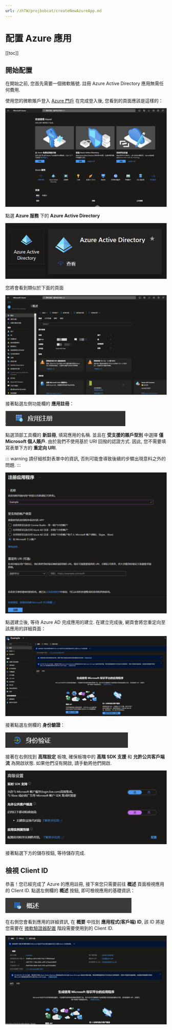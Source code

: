 ```yaml
---
url: /zhTW/projbobcat/createNewAzureApp.md
---
```

# 配置 Azure 應用

\[\[toc]]

## 開始配置

在開始之前, 您首先需要一個微軟賬號. 註冊 Azure Active Directory 應用無需任何費用.

使用您的微軟賬戶登入 [Azure 門戶](https://portal.azure.com/#home)
在完成登入後, 您看到的頁面應該是這樣的：

![Azure Portal](/img/projbobcat/installationAndConfig/configMSAuth/step_1.png)

點選 **Azure 服務** 下的 **Azure Active Directory**

![Azure AD](/img/projbobcat/installationAndConfig/configMSAuth/azure_ad.png)

您將會看到類似於下面的頁面

![Azure Portal](/img/projbobcat/installationAndConfig/configMSAuth/step_2.png)

接著點選左側功能欄的 **應用註冊**：

![Azure Portal](/img/projbobcat/installationAndConfig/configMSAuth/reg_app.png)

點選頂部工具欄的 **新註冊**, 填寫應用的名稱. 並且在 **受支援的賬戶型別** 中選擇 **僅 Microsoft 個人賬戶**.
由於我們不使用基於 URI 回撥的認證方式. 因此, 您不需要填寫表單下方的 **重定向 URI**.

::: warning
請仔細核對表單中的資訊, 否則可能會導致後續的步驟出現意料之外的問題.
:::

![Azure Portal](/img/projbobcat/installationAndConfig/configMSAuth/step_3.png)

點選建立後, 等待 Azure AD 完成應用的建立. 在建立完成後, 網頁會將您重定向至該應用的詳細頁面：

![Azure Portal](/img/projbobcat/installationAndConfig/configMSAuth/step_4.png)

接著點選左側欄的 **身份驗證**：

![Azure Portal](/img/projbobcat/installationAndConfig/configMSAuth/identity_verification.png)

接著在右側找到 **高階設定** 板塊, 確保板塊中的 **高階 SDK 支援** 和 **允許公共客戶端流** 為開啟狀態.
如果他們沒有開啟, 請手動將他們開啟.

![Azure Portal](/img/projbobcat/installationAndConfig/configMSAuth/id_advanced_settings.png)

接著點選下方的儲存按鈕, 等待儲存完成.

## 檢視 Client ID

恭喜！您已經完成了 Azure 的應用註冊, 接下來您只需要前往 **概述** 頁面檢視應用的 Client ID.
點選左側欄的 **概述** 按鈕, 即可檢視應用的基礎資訊：

![Azure Portal](/img/projbobcat/installationAndConfig/configMSAuth/about.png)

在右側您會看到應用的詳細資訊, 在 **概要** 中找到 **應用程式(客戶端) ID**,
該 ID 將是您需要在 [微軟驗證器配置](/zhTW/projbobcat/installationAndConfig) 階段需要使用到的 Client ID.

![Azure Portal](/img/projbobcat/installationAndConfig/configMSAuth/about_block.png)
